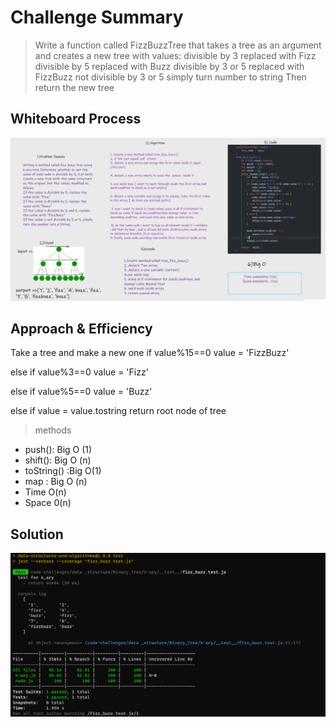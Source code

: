 # Challenge Summary

> Write a function called FizzBuzzTree that takes a tree as an argument and creates a new tree with values:
divisible by 3 replaced with Fizz
divisible by 5 replaced with Buzz
divisible by 3 or 5 replaced with FizzBuzz
not divisible by 3 or 5 simply turn number to string
Then return the new tree

## Whiteboard Process
![whiteboard](../image/whiteboard_k_ary.png)
## Approach & Efficiency

Take a tree and make a new one
if value%15==0 value = 'FizzBuzz'

else if value%3==0 value = 'Fizz'

else if value%5==0 value = 'Buzz'

else if value = value.tostring return root node of tree
> methods

* push(): Big O (1)
* shift(): Big O (n)
* toString() :Big O(1)
* map : Big O (n)
* Time O(n)
* Space 0(n)

## Solution

![k-ary](../image/test_k-ary.png)

